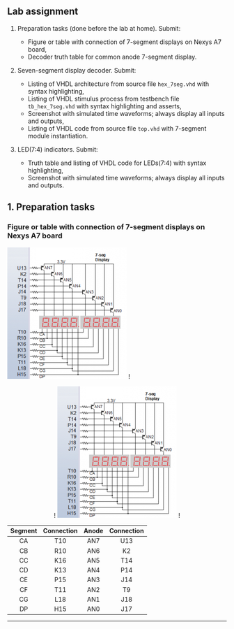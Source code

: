 ## Lab assignment

1. Preparation tasks (done before the lab at home). Submit:
    * Figure or table with connection of 7-segment displays on Nexys A7 board,
    * Decoder truth table for common anode 7-segment display.

2. Seven-segment display decoder. Submit:
    * Listing of VHDL architecture from source file `hex_7seg.vhd` with syntax highlighting,
    * Listing of VHDL stimulus process from testbench file `tb_hex_7seg.vhd` with syntax highlighting and asserts,
    * Screenshot with simulated time waveforms; always display all inputs and outputs,
    * Listing of VHDL code from source file `top.vhd` with 7-segment module instantiation.

3. LED(7:4) indicators. Submit:
    * Truth table and listing of VHDL code for LEDs(7:4) with syntax highlighting,
    * Screenshot with simulated time waveforms; always display all inputs and outputs.


## 1. Preparation tasks
### Figure or table with connection of 7-segment displays on Nexys A7 board

![segment_connections](photo/n4r.png)
!<p align="center">
!  <img src="photo/n4r.png">
!</p>

| **Segment** | **Connection** | **Anode** | **Connection** | 
| :-: | :-: | :-: | :-: |
| CA | T10 | AN7 | U13 |
| CB | R10 | AN6 | K2 |
| CC | K16 | AN5 | T14 |
| CD | K13 | AN4 | P14 |
| CE | P15 | AN3 | J14 |
| CF | T11 | AN2 | T9 |
| CG | L18 | AN1 | J18 |
| DP | H15 | AN0 | J17 |


------------------------------------------------------------------------
